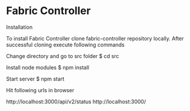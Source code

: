 # Fabric Controller

Installation

To install Fabric Controller clone fabric-controller repository locally.
After successful cloning execute following commands

Change directory and go to src  folder
$ cd src

Install node modules
$ npm install

Start server
$ npm start

Hit following urls in browser

http://localhost:3000/api/v2/status
http://localhost:3000/

